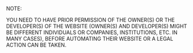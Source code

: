 NOTE:

YOU NEED TO HAVE PRIOR PERMISSION OF THE OWNER(S) OR THE DEVELOPER(S) OF THE WEBSITE (OWNER(S) AND DEVELOPER(S) MIGHT BE DIFFERENT INDIVIDUALS OR COMPANIES, INSTITUTIONS, ETC. IN MANY CASES), BEFORE AUTOMATING THEIR WEBSITE OR A LEGAL ACTION CAN BE TAKEN.
